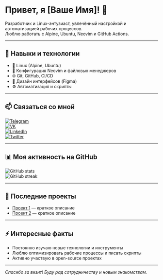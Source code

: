 # Привет, я [Ваше Имя]! 👋

Разработчик и Linux-энтузиаст, увлечённый настройкой и автоматизацией рабочих процессов.  
Люблю работать с Alpine, Ubuntu, Neovim и GitHub Actions.

---

## 🚀 Навыки и технологии

- 🐧 Linux (Alpine, Ubuntu)  
- 📝 Конфигурация Neovim и файловых менеджеров  
- 🌐 Git, GitHub, CI/CD  
- 🎨 Дизайн интерфейсов (Figma)  
- ⚙️ Автоматизация и скрипты

---

## 📫 Связаться со мной

[![Telegram](https://img.shields.io/badge/Telegram-0077B5?style=for-the-badge&logo=telegram&logoColor=white)](https://t.me/your_telegram)  
[![VK](https://img.shields.io/badge/VK-4C75A3?style=for-the-badge&logo=vk&logoColor=white)](https://vk.com/your_vk)  
[![LinkedIn](https://img.shields.io/badge/LinkedIn-0A66C2?style=for-the-badge&logo=linkedin&logoColor=white)](https://linkedin.com/in/your_linkedin)  
[![Twitter](https://img.shields.io/badge/Twitter-1DA1F2?style=for-the-badge&logo=twitter&logoColor=white)](https://twitter.com/your_twitter)

---

## 📊 Моя активность на GitHub

![GitHub stats](https://github-readme-stats.vercel.app/api?username=kwtpub&show_icons=true&theme=radical)  
![GitHub streak](https://github-readme-streak-stats.herokuapp.com/?user=kwtpub&theme=radical)  

---

## 🔭 Последние проекты

- [Проект 1](https://github.com/kwtpub/project1) — краткое описание  
- [Проект 2](https://github.com/kwtpub/project2) — краткое описание  

---

## ⚡ Интересные факты

- Постоянно изучаю новые технологии и инструменты  
- Люблю оптимизировать рабочие процессы и писать скрипты  
- Активно участвую в open-source проектах

---

*Спасибо за визит! Буду рад сотрудничеству и новым знакомствам.*  
